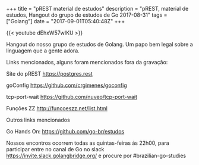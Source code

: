+++
title = "pREST material de estudos"
description = "pREST, material de estudos, Hangout do grupo de estudos de Go 2017-08-31"
tags = ["Golang"]
date = "2017-09-01T05:40:48Z"
+++

{{< youtube dEhxW57wIKU >}}

Hangout do nosso grupo de estudos de Golang.
Um papo bem legal sobre a linguagem que a gente adora.

Links mencionados, alguns foram mencionados fora da gravação:

Site do pREST
https://postgres.rest

goConfig
https://github.com/crgimenes/goconfig

tcp-port-wait
https://github.com/nuveo/tcp-port-wait

Funções ZZ
http://funcoeszz.net/list.html

Outros links mencionados

Go Hands On:
https://github.com/go-br/estudos

Nossos encontros ocorrem todas as quintas-feiras ás 22h00, para participar entre no canal de Go no slack https://invite.slack.golangbridge.org/ e procure por #brazilian-go-studies